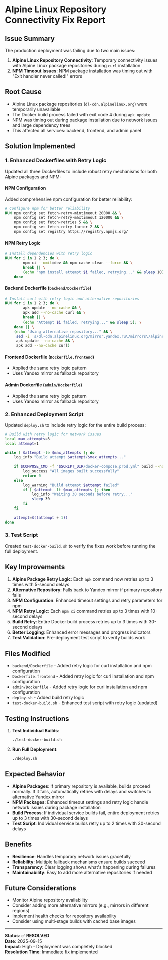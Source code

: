 # Alpine Linux Repository Connectivity Fix Report

## Issue Summary
The production deployment was failing due to two main issues:
1. **Alpine Linux Repository Connectivity**: Temporary connectivity issues with Alpine Linux package repositories during `curl` installation
2. **NPM Timeout Issues**: NPM package installation was timing out with "Exit handler never called!" errors

## Root Cause
- Alpine Linux package repositories (`dl-cdn.alpinelinux.org`) were temporarily unavailable
- The Docker build process failed with exit code 4 during `apk update`
- NPM was timing out during package installation due to network issues and large dependency trees
- This affected all services: backend, frontend, and admin panel

## Solution Implemented

### 1. Enhanced Dockerfiles with Retry Logic
Updated all three Dockerfiles to include robust retry mechanisms for both Alpine packages and NPM:

#### NPM Configuration
Added comprehensive npm configuration for better reliability:
```dockerfile
# Configure npm for better reliability
RUN npm config set fetch-retry-mintimeout 20000 && \
    npm config set fetch-retry-maxtimeout 120000 && \
    npm config set fetch-retries 5 && \
    npm config set fetch-retry-factor 2 && \
    npm config set registry https://registry.npmjs.org/
```

#### NPM Retry Logic
```dockerfile
# Install dependencies with retry logic
RUN for i in 1 2 3; do \
        npm ci --omit=dev && npm cache clean --force && \
        break || \
        (echo "npm install attempt $i failed, retrying..." && sleep 10); \
    done
```

#### Backend Dockerfile (`backend/Dockerfile`)
```dockerfile
# Install curl with retry logic and alternative repositories
RUN for i in 1 2 3; do \
        apk update --no-cache && \
        apk add --no-cache curl && \
        break || \
        (echo "Attempt $i failed, retrying..." && sleep 5); \
    done || \
    (echo "Using alternative repository..." && \
     sed -i 's/dl-cdn.alpinelinux.org/mirror.yandex.ru\/mirrors\/alpine/g' /etc/apk/repositories && \
     apk update --no-cache && \
     apk add --no-cache curl)
```

#### Frontend Dockerfile (`Dockerfile.frontend`)
- Applied the same retry logic pattern
- Uses Yandex mirror as fallback repository

#### Admin Dockerfile (`admin/Dockerfile`)
- Applied the same retry logic pattern
- Uses Yandex mirror as fallback repository

### 2. Enhanced Deployment Script
Updated `deploy.sh` to include retry logic for the entire build process:

```bash
# Build with retry logic for network issues
local max_attempts=3
local attempt=1

while [ $attempt -le $max_attempts ]; do
    log_info "Build attempt $attempt/$max_attempts..."
    
    if $COMPOSE_CMD -f "$SCRIPT_DIR/docker-compose.prod.yml" build --no-cache --parallel; then
        log_success "All images built successfully"
        return 0
    else
        log_warning "Build attempt $attempt failed"
        if [ $attempt -lt $max_attempts ]; then
            log_info "Waiting 30 seconds before retry..."
            sleep 30
        fi
    fi
    
    attempt=$((attempt + 1))
done
```

### 3. Test Script
Created `test-docker-build.sh` to verify the fixes work before running the full deployment.

## Key Improvements

1. **Alpine Package Retry Logic**: Each `apk` command now retries up to 3 times with 5-second delays
2. **Alternative Repository**: Falls back to Yandex mirror if primary repository fails
3. **NPM Configuration**: Enhanced timeout settings and retry parameters for npm
4. **NPM Retry Logic**: Each `npm ci` command retries up to 3 times with 10-second delays
5. **Build Retry**: Entire Docker build process retries up to 3 times with 30-second delays
6. **Better Logging**: Enhanced error messages and progress indicators
7. **Test Validation**: Pre-deployment test script to verify builds work

## Files Modified

- `backend/Dockerfile` - Added retry logic for curl installation and npm configuration
- `Dockerfile.frontend` - Added retry logic for curl installation and npm configuration
- `admin/Dockerfile` - Added retry logic for curl installation and npm configuration
- `deploy.sh` - Added build retry logic
- `test-docker-build.sh` - Enhanced test script with retry logic (updated)

## Testing Instructions

1. **Test Individual Builds**:
   ```bash
   ./test-docker-build.sh
   ```

2. **Run Full Deployment**:
   ```bash
   ./deploy.sh
   ```

## Expected Behavior

- **Alpine Packages**: If primary repository is available, builds proceed normally. If it fails, automatically retries with delays and switches to alternative Yandex mirror
- **NPM Packages**: Enhanced timeout settings and retry logic handle network issues during package installation
- **Build Process**: If individual service builds fail, entire deployment retries up to 3 times with 30-second delays
- **Test Script**: Individual service builds retry up to 2 times with 30-second delays

## Benefits

- **Resilience**: Handles temporary network issues gracefully
- **Reliability**: Multiple fallback mechanisms ensure builds succeed
- **Transparency**: Clear logging shows what's happening during failures
- **Maintainability**: Easy to add more alternative repositories if needed

## Future Considerations

- Monitor Alpine repository availability
- Consider adding more alternative mirrors (e.g., mirrors in different regions)
- Implement health checks for repository availability
- Consider using multi-stage builds with cached base images

---

**Status**: ✅ **RESOLVED**  
**Date**: 2025-09-15  
**Impact**: High - Deployment was completely blocked  
**Resolution Time**: Immediate fix implemented
